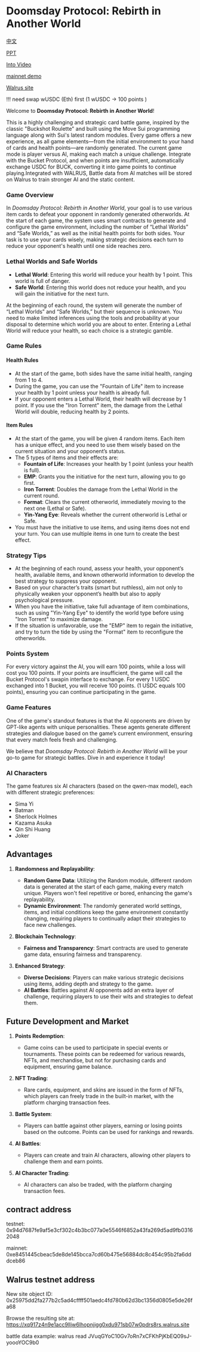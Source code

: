 # Doomsday Protocol: Rebirth in Another World


[中文](https://github.com/xiaodi007/AI-CardGame/blob/main/README-zh.md)


[PPT](https://docs.google.com/presentation/d/1NgGcXIBvApcqbUIwqBHMmbDlrDK6n7HYewvUWO3CfMY/edit?usp=sharing)


[Into Video](https://www.bilibili.com/video/BV1BTWLeoEtx/)


[mainnet demo](http://47.109.83.232:3036/) 


[Walrus site](https://xq917z4n9e1acc9lljw6lhopnjigg0xdu971sb07w0pdrs8rs.walrus.site) 


!!! need swap wUSDC (Eth) first (1 wUSDC -> 100 points )


Welcome to **Doomsday Protocol: Rebirth in Another World**!

This is a highly challenging and strategic card battle game, inspired by the classic "Buckshot Roulette" and built using the Move Sui programming language along with Sui's latest random modules. Every game offers a new experience, as all game elements—from the initial environment to your hand of cards and health points—are randomly generated. The current game mode is player versus AI, making each match a unique challenge. Integrate with the Bucket Protocol, and when points are insufficient, automatically exchange USDC for BUCK, converting it into game points to continue playing.Integrated with WALRUS, Battle data from AI matches will be stored on Walrus to train stronger AI and the static content.

### Game Overview

In *Doomsday Protocol: Rebirth in Another World*, your goal is to use various item cards to defeat your opponent in randomly generated otherworlds. At the start of each game, the system uses smart contracts to generate and configure the game environment, including the number of “Lethal Worlds” and “Safe Worlds,” as well as the initial health points for both sides. Your task is to use your cards wisely, making strategic decisions each turn to reduce your opponent's health until one side reaches zero.

### Lethal Worlds and Safe Worlds

- **Lethal World**: Entering this world will reduce your health by 1 point. This world is full of danger.
- **Safe World**: Entering this world does not reduce your health, and you will gain the initiative for the next turn.

At the beginning of each round, the system will generate the number of “Lethal Worlds” and “Safe Worlds,” but their sequence is unknown. You need to make limited inferences using the tools and probability at your disposal to determine which world you are about to enter. Entering a Lethal World will reduce your health, so each choice is a strategic gamble.

### Game Rules

#### Health Rules
- At the start of the game, both sides have the same initial health, ranging from 1 to 4.
- During the game, you can use the "Fountain of Life" item to increase your health by 1 point unless your health is already full.
- If your opponent enters a Lethal World, their health will decrease by 1 point. If you use the "Iron Torrent" item, the damage from the Lethal World will double, reducing health by 2 points.

#### Item Rules
- At the start of the game, you will be given 4 random items. Each item has a unique effect, and you need to use them wisely based on the current situation and your opponent’s status.
- The 5 types of items and their effects are:
  - **Fountain of Life**: Increases your health by 1 point (unless your health is full).
  - **EMP**: Grants you the initiative for the next turn, allowing you to go first.
  - **Iron Torrent**: Doubles the damage from the Lethal World in the current round.
  - **Format**: Clears the current otherworld, immediately moving to the next one (Lethal or Safe).
  - **Yin-Yang Eye**: Reveals whether the current otherworld is Lethal or Safe.
- You must have the initiative to use items, and using items does not end your turn. You can use multiple items in one turn to create the best effect.

### Strategy Tips
- At the beginning of each round, assess your health, your opponent’s health, available items, and known otherworld information to develop the best strategy to suppress your opponent.
- Based on your character’s traits (smart but ruthless), aim not only to physically weaken your opponent’s health but also to apply psychological pressure.
- When you have the initiative, take full advantage of item combinations, such as using "Yin-Yang Eye" to identify the world type before using "Iron Torrent" to maximize damage.
- If the situation is unfavorable, use the "EMP" item to regain the initiative, and try to turn the tide by using the "Format" item to reconfigure the otherworlds.

### Points System
For every victory against the AI, you will earn 100 points, while a loss will cost you 100 points. If your points are insufficient, the game will call the Bucket Protocol's swapin interface to exchange. For every 1 USDC exchanged into 1 Bucket, you will receive 100 points. (1 USDC equals 100 points), ensuring you can continue participating in the game.

### Game Features
One of the game's standout features is that the AI opponents are driven by GPT-like agents with unique personalities. These agents generate different strategies and dialogue based on the game’s current environment, ensuring that every match feels fresh and challenging.

We believe that *Doomsday Protocol: Rebirth in Another World* will be your go-to game for strategic battles. Dive in and experience it today!

### AI Characters
The game features six AI characters (based on the qwen-max model), each with different strategic preferences:
- Sima Yi
- Batman
- Sherlock Holmes
- Kazama Asuka
- Qin Shi Huang
- Joker

## Advantages

1. **Randomness and Replayability**:
   - **Random Game Data**: Utilizing the Random module, different random data is generated at the start of each game, making every match unique. Players won't feel repetitive or bored, enhancing the game's replayability.
   - **Dynamic Environment**: The randomly generated world settings, items, and initial conditions keep the game environment constantly changing, requiring players to continually adapt their strategies to face new challenges.

2. **Blockchain Technology**:
   - **Fairness and Transparency**: Smart contracts are used to generate game data, ensuring fairness and transparency.

3. **Enhanced Strategy**:
   - **Diverse Decisions**: Players can make various strategic decisions using items, adding depth and strategy to the game.
   - **AI Battles**: Battles against AI opponents add an extra layer of challenge, requiring players to use their wits and strategies to defeat them.

## Future Development and Market

1. **Points Redemption**:
   - Game coins can be used to participate in special events or tournaments. These points can be redeemed for various rewards, NFTs, and merchandise, but not for purchasing cards and equipment, ensuring game balance.

2. **NFT Trading**:
   - Rare cards, equipment, and skins are issued in the form of NFTs, which players can freely trade in the built-in market, with the platform charging transaction fees.

3. **Battle System**:
   - Players can battle against other players, earning or losing points based on the outcome. Points can be used for rankings and rewards.

4. **AI Battles**:
   - Players can create and train AI characters, allowing other players to challenge them and earn points.

5. **AI Character Trading**:
   - AI characters can also be traded, with the platform charging transaction fees.


## contract address
testnet: 0x94d7687fe9af5e3cf302c4b3bc077a0e5546f6852a43fa269d5ad9fb03162048

mainnet: 0xe8451445cbeac5de8de145bcca7cd60b475e56884dc8c454c95b2fa6dddceb86


## Walrus testnet address

New site object ID: 0x25975dd2fa277b2c5ad4cffff501aedc4fd780b62d3bc1356d0805e5de26fa68

Browse the resulting site at: https://xq917z4n9e1acc9lljw6lhopnjigg0xdu971sb07w0pdrs8rs.walrus.site

battle data example: walrus read JVuqGYoC10Gv7oRn7xCFKhPjKbEQ09sJ-yoooYOC9b0